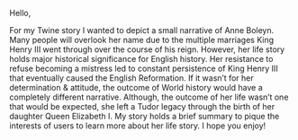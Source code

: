 Hello,

For my Twine story I wanted to depict a small narrative of Anne Boleyn. Many people will overlook her name due to the multiple marriages King Henry III went through over the course of his reign. However, her life story holds major historical significance for English history. Her resistance to refuse becoming a mistress led to constant persistence of King Henry III that eventually caused the English Reformation.  If it wasn’t for her determination & attitude, the outcome of World history would have a completely different narrative. Although, the outcome of her life wasn’t one that would be expected, she left a Tudor legacy through the birth of her daughter Queen Elizabeth I. My story holds a brief summary to pique the interests of users to learn more about her life story. I hope you enjoy!
